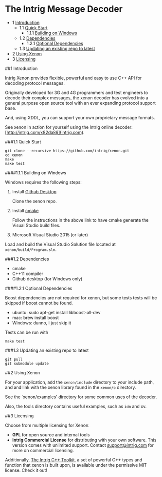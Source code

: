 #  The Intrig Message Decoder
* 1 [Introduction ](#1)
    * 1.1 [Quick Start ](#1.1)
        * 1.1.1 [Building on Windows ](#1.1.1)
    * 1.2 [Dependencies ](#1.2)
        * 1.2.1 [Optional Dependencies ](#1.2.1)
    * 1.3 [Updating an existing repo to latest ](#1.3)
* 2 [Using Xenon ](#2)
* 3 [Licensing ](#3)

##<a name="1"/>1 Introduction 


Intrig Xenon provides flexible, powerful and easy to use C++ API for decoding protocol messages.

Originally developed for 3G and 4G programmers and test engineers to decode their complex messages, the xenon decoder
has evolved into a general purpose open source tool with an ever expanding protocol support base.

And, using XDDL, you can support your own proprietary message formats.

See xenon in action for yourself using the Intrig online decoder: [http://intrig.com/x82da86](intrig.com).

###<a name="1.1"/>1.1 Quick Start 


    git clone --recursive https://github.com/intrig/xenon.git
    cd xenon
    make 
    make test

####<a name="1.1.1"/>1.1.1 Building on Windows 


Windows requires the following steps:

1. Install [Github Desktop](https://desktop.github.com)

   Clone the xenon repo.

2. Install [cmake](https://cmake.org/runningcmake/)

   Follow the instructions in the above link to have cmake generate the Visual Studio build files.

3. Microsoft Visual Studio 2015 (or later)
  
  Load and build the Visual Studio Solution file located at `xenon/build/Program.sln`.

###<a name="1.2"/>1.2 Dependencies 


* cmake
* C++11 compiler
* Github desktop (for Windows only)

####<a name="1.2.1"/>1.2.1 Optional Dependencies 


Boost dependencies are not required for xenon, but some tests tests will be skipped if boost cannot be found.

* ubuntu: sudo apt-get install libboost-all-dev
* mac: brew install boost
* Windows: dunno, I just skip it

Tests can be run with

    make test

###<a name="1.3"/>1.3 Updating an existing repo to latest 


    git pull
    git submodule update

##<a name="2"/>2 Using Xenon 


For your application, add the `xenon/include` directory to your include path, and and link with the xenon library found
in the `xenon/o` directory.

See the `xenon/examples' directory for some common uses of the decoder.

Also, the tools directory contains useful examples, such as `idm` and xv.

##<a name="3"/>3 Licensing 


Choose from multiple licensing for Xenon:

* **GPL** for open source and internal tools
* **Intrig Commercial License** for distributing with your own software.  This version comes with unlimited support.
  Contact support@intrig.com for more on commercial licensing.

Additionally, [The Intrig C++ Toolkit](https://github.com/intrig/ict), a set of powerful C++ types and function that
xenon is built upon, is available under the permissive MIT license.  Check it out!

